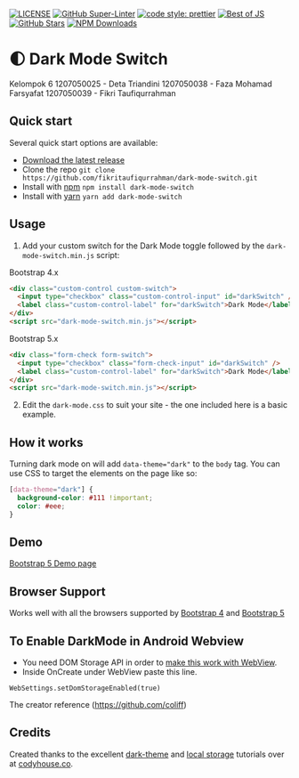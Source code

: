 [![LICENSE](https://img.shields.io/badge/license-MIT-lightgrey.svg)](https://raw.githubusercontent.com/fikritaufiqurrahman/dark-mode-switch/master/LICENSE)
[![GitHub Super-Linter](https://github.com/fikritaufiqurrahman/dark-mode-switch/workflows/Lint%20Code%20Base/badge.svg)](https://github.com/marketplace/actions/super-linter)
[![code style: prettier](https://img.shields.io/badge/code_style-prettier-ff69b4.svg?style=flat-square)](https://github.com/prettier/prettier)
[![Best of JS](https://img.shields.io/endpoint?url=https://bestofjs-serverless.now.sh/api/project-badge?fullName=fikritaufiqurrahman%2Fdark-mode-switch%26since=monthly)](https://bestofjs.org/projects/dark-mode-switch)
[![GitHub Stars](https://img.shields.io/github/stars/fikritaufiqurrahman/dark-mode-switch.svg?label=github%20stars)](https://github.com/fikritaufiqurrahman/dark-mode-switch)
[![NPM Downloads](https://img.shields.io/npm/dt/dark-mode-switch.svg)](https://www.npmjs.com/package/dark-mode-switch)

# 🌓 Dark Mode Switch

Kelompok 6
1207050025 - Deta Triandini
1207050038 - Faza Mohamad Farsyafat
1207050039 - Fikri Taufiqurrahman

## Quick start

Several quick start options are available:

- [Download the latest release](https://github.com/fikritaufiqurrahman/dark-mode-switch/archive/v1.0.0.zip)
- Clone the repo `git clone https://github.com/fikritaufiqurrahman/dark-mode-switch.git`
- Install with [npm](https://www.npmjs.com/package/dark-mode-switch) `npm install dark-mode-switch`
- Install with [yarn](https://yarnpkg.com/en/package/dark-mode-switch) `yarn add dark-mode-switch`

## Usage

1. Add your custom switch for the Dark Mode toggle followed by the `dark-mode-switch.min.js` script:

Bootstrap 4.x

```html
<div class="custom-control custom-switch">
  <input type="checkbox" class="custom-control-input" id="darkSwitch" />
  <label class="custom-control-label" for="darkSwitch">Dark Mode</label>
</div>
<script src="dark-mode-switch.min.js"></script>
```

Bootstrap 5.x

```html
<div class="form-check form-switch">
  <input type="checkbox" class="form-check-input" id="darkSwitch" />
  <label class="custom-control-label" for="darkSwitch">Dark Mode</label>
</div>
<script src="dark-mode-switch.min.js"></script>
```

2. Edit the `dark-mode.css` to suit your site - the one included here is a basic example.

## How it works

Turning dark mode on will add `data-theme="dark"` to the `body` tag. You can use CSS to target the elements on the page like so:

```css
[data-theme="dark"] {
  background-color: #111 !important;
  color: #eee;
}
```

## Demo

[Bootstrap 5 Demo page](https://fikritaufiqurrahman.github.io/dark-mode-switch/index.html)

## Browser Support

Works well with all the browsers supported by [Bootstrap 4](https://getbootstrap.com/docs/4.5/getting-started/browsers-devices/#supported-browsers) and [Bootstrap 5](https://getbootstrap.com/docs/5.0/getting-started/browsers-devices/#supported-browsers)

## To Enable DarkMode in Android Webview

- You need DOM Storage API in order to [make this work with WebView](https://github.com/mcnaveen/Android-Webview-Darkmode-with-JavaScript).
- Inside OnCreate under WebView paste this line.

`WebSettings.setDomStorageEnabled(true)`

The creator reference (https://github.com/coliff)


## Credits

Created thanks to the excellent [dark-theme](https://codyhouse.co/blog/post/dark-light-switch-css-javascript) and [local storage](https://codyhouse.co/blog/post/store-theme-color-preferences-with-localstorage) tutorials over at [codyhouse.co](https://codyhouse.co).

